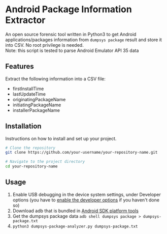 # Android Package Information Extractor

An open source forensic tool written in Python3 to get Android applications/packages information from `dumpsys package` result and store it into CSV. No root privilege is needed.  
Note: this script is tested to parse Android Emulator API 35 data

## Features

Extract the following information into a CSV file:
* firstInstallTime
* lastUpdateTime
* originatingPackageName
* initiatingPackageName
* installerPackageName

## Installation

Instructions on how to install and set up your project.

```bash
# Clone the repository
git clone https://github.com/your-username/your-repository-name.git

# Navigate to the project directory
cd your-repository-name
```

## Usage

1. Enable USB debugging in the device system settings, under Developer options (you have to [enable the developer options](https://developer.android.com/studio/debug/dev-options) if you haven't done so)
2. Download adb that is bundled in [Android SDK platform tools](https://developer.android.com/tools/releases/platform-tools)
3. Get the dumpsys package data `adb shell dumpsys package > dumpsys-package.txt`
4. `python3 dumpsys-package-analyzer.py dumpsys-package.txt`